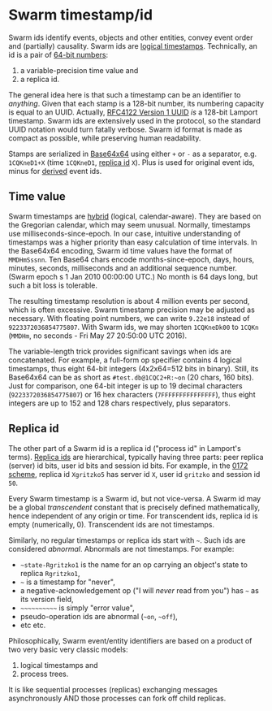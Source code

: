 # Swarm timestamp/id

Swarm ids identify events, objects and other entities, convey event order and (partially) causality.
Swarm ids are [logical timestamps][mslamp].
Technically, an id is a pair of [64-bit numbers](64x64.md):

1. a variable-precision time value and
2. a replica id.

The general idea here is that such a timestamp can be an identifier to *anything*.
Given that each stamp is a 128-bit number, its numbering capacity is equal to an UUID.
Actually, [RFC4122 Version 1 UUID][uuid] *is* a 128-bit Lamport timestamp.
Swarm ids are extensively used in the protocol, so the standard UUID notation would turn fatally verbose.
Swarm id format is made as compact as possible, while preserving human readability.

Stamps are serialized in [Base64x64](64x64.md) using either `+` or `-` as a separator, e.g. `1CQKneD1+X` (time `1CQKneD1`, [replica id](replica.md) `X`). Plus is used for original event ids, minus for [derived](derived.md) event ids.

## Time value

Swarm timestamps are [hybrid][hybrid] (logical, calendar-aware).
They are based on the Gregorian calendar, which may seem unusual.
Normally, timestamps use milliseconds-since-epoch.
In our case, intuitive understanding of timestamps was a higher priority than easy calculation of time intervals.
In the Base64x64 encoding, Swarm id time values have the format of `MMDHmSssnn`.
Ten Base64 chars encode months-since-epoch, days, hours, minutes, seconds, milliseconds and an additional sequence number.
(Swarm epoch s 1 Jan 2010 00:00:00 UTC.)
No month is 64 days long, but such a bit loss is tolerable.

The resulting timestamp resolution is about 4 million events per second, which is often excessive.
Swarm timestamp precision may be adjusted as necessary.
With floating point numbers, we can write `9.22e18` instead of `9223372036854775807`.
With Swarm ids, we may shorten `1CQKneDk00` to `1CQKn` (`MMDHm`, no seconds - Fri May 27 20:50:00 UTC 2016).

The variable-length trick provides significant savings when ids are concatenated.
For example, a full-form op specifier contains 4 logical timestamps, thus eight 64-bit integers (4x2x64=512 bits in binary).
Still, its Base64x64 can be as short as `#test.db@1CQC2+R:~on` (20 chars, 160 bits).
Just for comparison, one 64-bit integer is up to 19 decimal characters (`9223372036854775807`) or 16 hex characters (`7FFFFFFFFFFFFFFF`), thus eight integers are up to 152 and 128 chars respectively, plus separators.


## Replica id

The other part of a Swarm id is a replica id ("process id" in Lamport's terms).
[Replica ids](replica.md) are hierarchical, typically having three parts: peer replica (server) id bits, user id bits and session id bits.
For example, in the [0172 scheme](replica.md), replica id `Xgritzko5` has server id `X`, user id `gritzko` and session id `50`.

Every Swarm timestamp is a Swarm id, but not vice-versa.
A Swarm id may be a global *transcendent* constant that is precisely defined mathematically, hence independent of any origin or time.
For transcendent ids, replica id is empty (numerically, 0).
Transcendent ids are not timestamps.

Similarly, no regular timestamps or replica ids start with `~`.
Such ids are considered *abnormal*. Abnormals are not timestamps.
For example:
* `~state-Rgritzko1` is the name for an op carrying an object's state to replica `Rgritzko1`,
* `~` is a timestamp for "never",
*  a negative-acknowledgement op ("I will *never* read from you") has `~` as its version field,
* `~~~~~~~~~~` is simply "error value",
* pseudo-operation ids are abnormal (`~on`, `~off`),
* etc etc.

Philosophically, Swarm event/entity identifiers are based on a product of two very basic very classic models:

1. logical timestamps and
2. process trees.

It is like sequential processes (replicas) exchanging messages asynchronously AND those processes can fork off child replicas.


[lamport]: https://en.wikipedia.org/wiki/Lamport_timestamps
[hybrid]: https://www.cse.buffalo.edu/tech-reports/2014-04.pdf
[mslamp]: http://research.microsoft.com/en-us/um/people/lamport/pubs/time-clocks.pdf
[uuid]: https://tools.ietf.org/html/rfc4122#section-4.2
